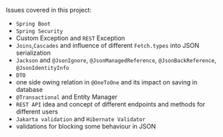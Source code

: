 Issues covered in this project:

- `Spring Boot`
- `Spring Security`
-  Custom Exception and `REST` Exception
- `Joins`,`Cascades` and influence of different `Fetch.types` into JSON serialization
- `Jackson` and `@JsonIgnore`, `@JsonManagedReference`, `@JsonBackReference`, `@JsonIdentityInfo`
- `DTO`
- one side owing relation in `@OneToOne` and its impact on saving in database
- `@Transactional` and Entity Manager 
- `REST API` idea and concept of different endpoints and methods for different users
- `Jakarta validation` and `Hibernate Validator`
- validations for blocking some behaviour in JSON

